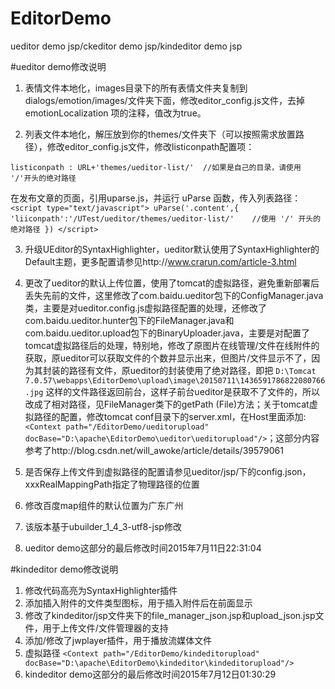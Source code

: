 # EditorDemo
ueditor demo jsp/ckeditor demo jsp/kindeditor demo jsp

#ueditor demo修改说明

1. 表情文件本地化，images目录下的所有表情文件夹复制到dialogs/emotion/images/文件夹下面，修改editor_config.js文件，去掉 emotionLocalization 项的注释，值改为true。

2. 列表文件本地化，解压放到你的themes/文件夹下（可以按照需求放置路径），修改editor_config.js文件，修改listiconpath配置项：
   
 `listiconpath : URL+'themes/ueditor-list/'  //如果是自己的目录，请使用  '/'开头的绝对路径`

 在发布文章的页面，引用uparse.js，并运行 uParse 函数，传入列表路径：
    `<script type="text/javascript">
    uParse('.content',{
        'liiconpath':'/UTest/ueditor/themes/ueditor-list/'    //使用 '/' 开头的绝对路径
    })
	</script>`

3. 升级UEditor的SyntaxHighlighter，ueditor默认使用了SyntaxHighlighter的Default主题，更多配置请参见http://www.crarun.com/article-3.html

4. 更改了ueditor的默认上传位置，使用了tomcat的虚拟路径，避免重新部署后丢失先前的文件，这里修改了com.baidu.ueditor包下的ConfigManager.java类，主要是对ueditor.config.js虚拟路径配置的处理，还修改了com.baidu.ueditor.hunter包下的FileManager.java和com.baidu.ueditor.upload包下的BinaryUploader.java，主要是对配置了tomcat虚拟路径后的处理，特别地，修改了原图片在线管理/文件在线附件的获取，原ueditor可以获取文件的个数并显示出来，但图片/文件显示不了，因为其封装的路径有文件，原ueditor的封装使用了绝对路径，即把
`D:\Tomcat 7.0.57\webapps\EditorDemo\upload\image\20150711\1436591786822080766.jpg`
这样的文件路径返回前台，这样子前台ueditor是获取不了文件的，所以改成了相对路径，见FileManager类下的getPath (File)方法；关于tomcat虚拟路径的配置，修改tomcat conf目录下的server.xml，在Host里面添加:
`<Context path="/EditorDemo/ueditorupload" docBase="D:\apache\EditorDemo\ueditor\ueditorupload"/>`；这部分内容参考了http://blog.csdn.net/will_awoke/article/details/39579061

5. 是否保存上传文件到虚拟路径的配置请参见ueditor/jsp/下的config.json，xxxRealMappingPath指定了物理路径的位置

6. 修改百度map组件的默认位置为广东广州

7. 该版本基于ubuilder_1_4_3-utf8-jsp修改

8. ueditor demo这部分的最后修改时间2015年7月11日22:31:04



#kindeditor demo修改说明
1. 修改代码高亮为SyntaxHighlighter插件
2. 添加插入附件的文件类型图标，用于插入附件后在前面显示
3. 修改了kindeditor/jsp文件夹下的file_manager_json.jsp和upload_json.jsp文件，用于上传文件/文件管理器的支持
4. 添加/修改了jwplayer插件，用于播放流媒体文件
5. 虚拟路径
   `<Context path="/EditorDemo/kindeditorupload" docBase="D:\apache\EditorDemo\kindeditor\kindeditorupload"/>`
6. kindeditor demo这部分的最后修改时间2015年7月12日01:30:29